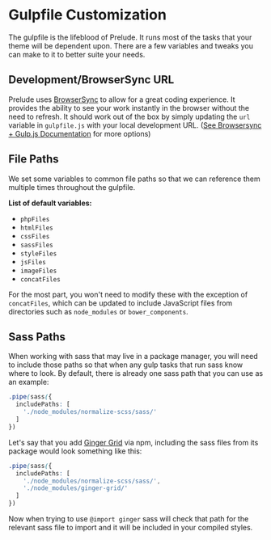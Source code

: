 # Gulpfile Customization
The gulpfile is the lifeblood of Prelude. It runs most of the tasks that your
theme will be dependent upon. There are a few variables and tweaks you can make
to it to better suite your needs.

## Development/BrowserSync URL
Prelude uses [BrowserSync](https://www.browsersync.io/) to allow for a great coding experience. It provides
the ability to see your work instantly in the browser without the need to refresh.
It should work out of the box by simply updating the `url` variable in `gulpfile.js`
with your local development URL. ([See Browsersync + Gulp.js Documentation](https://www.browsersync.io/docs/gulp)
for more options)

## File Paths
We set some variables to common file paths so that we can reference them
multiple times throughout the gulpfile.

**List of default variables:**
- `phpFiles`
- `htmlFiles`
- `cssFiles`
- `sassFiles`
- `styleFiles`
- `jsFiles`
- `imageFiles`
- `concatFiles`

For the most part, you won't need to modify these with the exception of
`concatFiles`, which can be updated to include JavaScript files from directories
such as `node_modules` or `bower_components`.

## Sass Paths
When working with sass that may live in a package manager, you will need to include
those paths so that when any gulp tasks that run sass know where to look. By
default, there is already one sass path that you can use as an example:

```scss
.pipe(sass({
  includePaths: [
    './node_modules/normalize-scss/sass/'
  ]
})
```
Let's say that you add [Ginger Grid](https://gingergrid.com) via npm, including
the sass files from its package would look something like this:

```scss
.pipe(sass({
  includePaths: [
    './node_modules/normalize-scss/sass/',
    './node_modules/ginger-grid/'
  ]
})
```

Now when trying to use `@import ginger` sass will check that path for the relevant
sass file to import and it will be included in your compiled styles.
